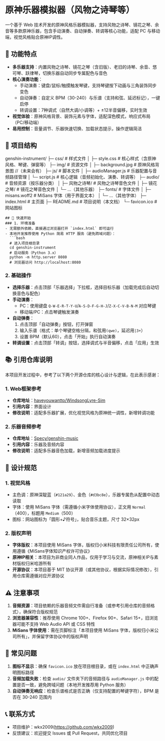 # 原神乐器模拟器（风物之诗琴等）

一个基于 Web 技术开发的原神风格乐器模拟器，支持风物之诗琴、镜花之琴、余音等多款原神乐器，包含手动演奏、自动弹奏、转调等核心功能，适配 PC 与移动端，视觉风格贴合原神IP调性。


## 🌟 功能特点
- **多乐器支持**：内置风物之诗琴、镜花之琴（含旧版）、老旧的诗琴、余音、悠可琴、跃律琴，切换乐器自动同步专属配色与音色
- **核心演奏功能**：
  - 手动演奏：键盘/鼠标/触摸触发琴键，支持琴键按下动画与三角装饰同步变色
  - 自动弹奏：自定义 BPM（30-240）与乐谱（支持和弦、延迟标记），一键启停
  - 转调设置：7种调式（自然大调/小调等）+ ±12半音偏移，实时生效
- **视觉体验**：原神风格背景、装饰元素与字体，适配深色模式，响应式布局（PC/移动端）
- **易用控制**：音量调节、乐器快速切换、加载状态提示，操作逻辑简洁


## 📁 项目结构
genshin-instrument/
├─ css/                # 样式文件
│  ├─ style.css        # 核心样式（含原神风格、琴键、弹窗等）
├─ img/                # 资源文件
│  ├─ background.jpg   # 原神风格背景图  //（未来会有）
├─ js/                 # 脚本文件
│  ├─ audioManager.js  # 乐器配置与音频路径管理
│  └─ script.js        # 核心逻辑（音频初始化、演奏、转调等）
├─ audio/              # 音频资源（按乐器分类）
│  ├─ 风物之诗琴/       # 风物之诗琴音色文件
│  ├─ 镜花之琴/        # 镜花之琴音色文件
│  └─ ...（其他乐器）
├─ fonts/              # 字体文件
│  ├─ misans.woff2      # MiSans 字体（用于界面文本）
│  └─ ...（其他字体）
├─ index.html          # 主页面
├─ README.md           # 项目说明（本文档）
└─ favicon.ico        # 网站图标
```
## 🚀 快速开始
### 1. 环境准备
- 无需额外依赖，直接通过浏览器打开 `index.html` 即可运行
- 本地开发推荐使用 Python 简易 HTTP 服务（避免跨域问题）：
  ```bash
  # 进入项目根目录
  cd genshin-instrument
  # 启动服务（Python 3.x）
  python -m http.server 8080
  # 浏览器访问 http://localhost:8080
  ```

### 2. 基础操作
- **选择乐器**：点击顶部「乐器选择」下拉框，选择目标乐器（加载完成后自动切换音色与配色）
- **手动演奏**：
  - PC：使用键盘 `Q-W-E-R-T-Y-U`/`A-S-D-F-G-H-J`/`Z-X-C-V-B-N-M` 对应琴键
  - 移动端/PC：点击琴键触发演奏
- **自动弹奏**：
  1. 点击顶部「自动弹奏」按钮，打开弹窗
  2. 输入乐谱（格式：单个琴键空格分隔，和弦用`(qwe)`，延迟用`|3+`）
  3. 设置 BPM（默认60），点击「开始」执行自动演奏
- **转调设置**：点击顶部「转调」按钮，选择调式与半音偏移，点击「应用」生效


## 📚 引用仓库说明
本项目开发过程中，参考了以下两个开源仓库的核心设计与逻辑，在此表示感谢：

### 1. Web框架参考
- **仓库地址**：[haveyouwantto/WindsongLyre-Sim](https://github.com/haveyouwantto/WindsongLyre-Sim)
- **引用内容**：界面设计
- **修改说明**：适配多乐器扩展，优化视觉风格为原神统一调性，新增转调功能

### 2. 乐器音频参考
- **仓库地址**：[Specy/genshin-music](https://github.com/Specy/genshin-music)
- **引用内容**：乐器及音频内容
- **修改说明**：适配多乐器音色加载，新增音频加载进度提示


## 🎨 设计规范
### 1. 视觉风格
- 主色调：原神深靛蓝（`#121a29`）、金色（`#d3bc8e`），乐器专属色从配置中动态读取
- 字体：使用 MiSans 字体（需遵循小米字体使用协议），正文用 `Normal`（400），标题用 `Medium`（500）
- 图标：网站图标为「圆形+♪符号」，贴合音乐主题，尺寸 32×32px

### 2. 版权声明
- **字体版权**：本项目使用 MiSans 字体，版权归小米科技有限责任公司所有，使用遵循《MiSans字体知识产权许可协议》
- **原神IP相关**：本项目为非商业同人作品，仅用于学习与交流，原神相关IP与素材版权归米哈游所有
- **开源协议**：本项目基于 MIT 协议开源（或其他协议，根据实际情况修改），引用仓库需遵循对应开源协议


## ⚠️ 注意事项
1. **音频资源**：项目依赖的乐器音频文件需自行准备（或参考引用仓库的音频格式），确保符合版权规范
2. **浏览器兼容性**：推荐使用 Chrome 100+、Firefox 90+、Safari 15+，旧浏览器可能不支持 Web Audio API 或 CSS 特性
3. **MiSans 字体使用**：需在页脚标注「本项目使用 MiSans 字体，版权归小米公司所有」，并保留字体协议中的版权声明


## 🐛 常见问题
1. **图标不显示**：确保 `favicon.ico` 放在项目根目录，或在 `index.html` 中正确声明图标路径
2. **音频加载失败**：检查 `audio/` 文件夹下的音频路径与 `audioManager.js` 中的配置是否一致，避免跨域问题（本地开发推荐用 Python 服务）
3. **自动弹奏无响应**：检查乐谱格式是否正确（仅支持配置的琴键字符），BPM 是否在 30-240 范围内


## 📞 联系方式
- 项目维护：wkx2009(https://github.com/wkx2009)
- 反馈建议：欢迎提交 Issues 或 Pull Request，共同优化项目
